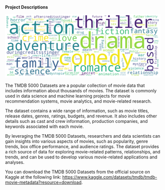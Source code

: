 **Project Descriptions**

![alt](word_cloud.png)

The TMDB 5000 Datasets are a popular collection of movie data that includes information about thousands of movies. The dataset is commonly used in data science and machine learning projects for movie recommendation systems, movie analytics, and movie-related research.

The dataset contains a wide range of information, such as movie titles, release dates, genres, ratings, budgets, and revenue. It also includes other details such as cast and crew information, production companies, and keywords associated with each movie.

By leveraging the TMDB 5000 Datasets, researchers and data scientists can gain insights into various aspects of movies, such as popularity, genre trends, box office performance, and audience ratings. The dataset provides a rich source of data for exploring movie-related patterns, relationships, and trends, and can be used to develop various movie-related applications and analyses.

You can download the TMDB 5000 Datasets from the official source on Kaggle at the following link: https://www.kaggle.com/datasets/tmdb/tmdb-movie-metadata?resource=download.
